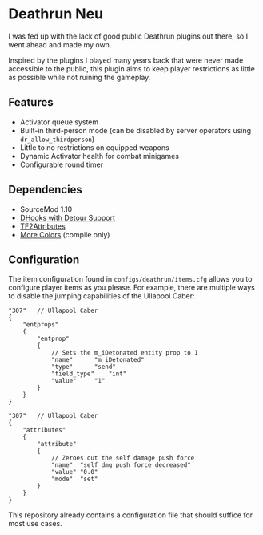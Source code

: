 # Deathrun Neu
I was fed up with the lack of good public Deathrun plugins out there, so I went ahead and made my own.

Inspired by the plugins I played many years back that were never made accessible to the public, this plugin aims to keep player restrictions as little as possible while not ruining the gameplay.

## Features
* Activator queue system
* Built-in third-person mode (can be disabled by server operators using ``dr_allow_thirdperson``)
* Little to no restrictions on equipped weapons
* Dynamic Activator health for combat minigames
* Configurable round timer

## Dependencies
* SourceMod 1.10
* [DHooks with Detour Support](https://forums.alliedmods.net/showpost.php?p=2588686&postcount=589)
* [TF2Attributes](https://forums.alliedmods.net/showthread.php?t=210221)
* [More Colors](https://forums.alliedmods.net/showthread.php?t=185016) (compile only)

## Configuration
The item configuration found in ``configs/deathrun/items.cfg`` allows you to configure player items as you please. 
For example, there are multiple ways to disable the jumping capabilities of the Ullapool Caber:

```
"307"	// Ullapool Caber
{
	"entprops"
	{
		"entprop"
		{
			// Sets the m_iDetonated entity prop to 1
			"name"		"m_iDetonated"
			"type"		"send"
			"field_type"	"int"
			"value"		"1"
		}
	}
}
```
```
"307"	// Ullapool Caber
{
	"attributes"
	{
		"attribute"
		{
			// Zeroes out the self damage push force
			"name"	"self dmg push force decreased"
			"value"	"0.0"
			"mode"	"set"
		}
	}
}
```
This repository already contains a configuration file that should suffice for most use cases.
